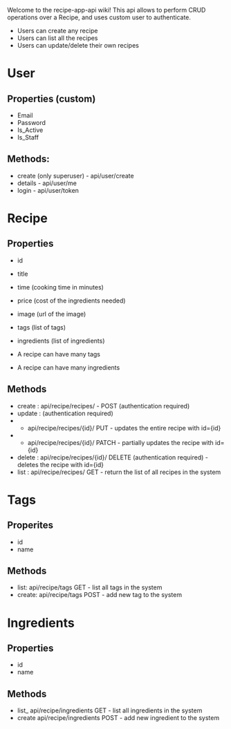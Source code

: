 Welcome to the recipe-app-api wiki!
This api allows to perform CRUD operations over a Recipe, and uses custom user to authenticate.
* Users can create any recipe
* Users can list all the recipes
* Users can update/delete their own recipes

# User
## Properties (custom)
* Email
* Password
* Is_Active
* Is_Staff

## Methods:
* create (only superuser) - api/user/create
* details - api/user/me
* login - api/user/token

# Recipe
## Properties
* id
* title
* time (cooking time in minutes)
* price (cost of the ingredients needed)
* image (url of the image)
* tags (list of tags)
* ingredients (list of ingredients)

* A recipe can have many tags
* A recipe can have many ingredients

## Methods
* create : api/recipe/recipes/ - POST (authentication required) 
* update : (authentication required)
* * api/recipe/recipes/{id}/ PUT  - updates the entire recipe with id={id}
* * api/recipe/recipes/{id}/ PATCH - partially updates the recipe with id={id}
* delete : api/recipe/recipes/{id}/ DELETE (authentication required) - deletes the recipe with id={id}
* list : api/recipe/recipes/ GET - return the list of all recipes in the system

# Tags
## Properites
* id
* name

## Methods
* list: api/recipe/tags GET - list all tags in the system
* create: api/recipe/tags POST - add new tag to the system

# Ingredients
## Properties
* id
* name

## Methods
* list_ api/recipe/ingredients GET - list all ingredients in the system
* create api/recipe/ingredients POST - add new ingredient to the system
